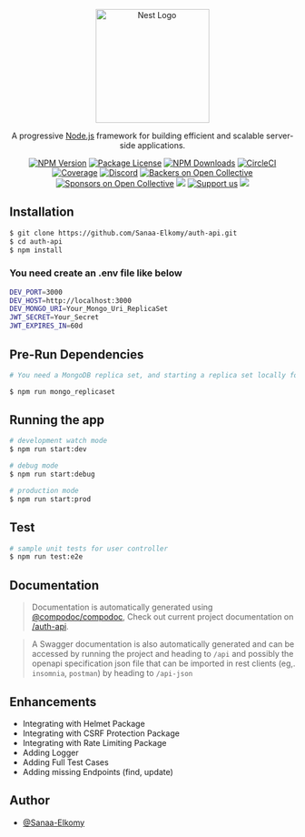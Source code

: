 <p align="center">
  <a href="http://nestjs.com/" target="blank"><img src="https://nestjs.com/img/logo-small.svg" width="200" alt="Nest Logo" /></a>
</p>

[circleci-image]: https://img.shields.io/circleci/build/github/nestjs/nest/master?token=abc123def456
[circleci-url]: https://circleci.com/gh/nestjs/nest

  <p align="center">A progressive <a href="http://nodejs.org" target="_blank">Node.js</a> framework for building efficient and scalable server-side applications.</p>
    <p align="center">
<a href="https://www.npmjs.com/~nestjscore" target="_blank"><img src="https://img.shields.io/npm/v/@nestjs/core.svg" alt="NPM Version" /></a>
<a href="https://www.npmjs.com/~nestjscore" target="_blank"><img src="https://img.shields.io/npm/l/@nestjs/core.svg" alt="Package License" /></a>
<a href="https://www.npmjs.com/~nestjscore" target="_blank"><img src="https://img.shields.io/npm/dm/@nestjs/common.svg" alt="NPM Downloads" /></a>
<a href="https://circleci.com/gh/nestjs/nest" target="_blank"><img src="https://img.shields.io/circleci/build/github/nestjs/nest/master" alt="CircleCI" /></a>
<a href="https://coveralls.io/github/nestjs/nest?branch=master" target="_blank"><img src="https://coveralls.io/repos/github/nestjs/nest/badge.svg?branch=master#9" alt="Coverage" /></a>
<a href="https://discord.gg/G7Qnnhy" target="_blank"><img src="https://img.shields.io/badge/discord-online-brightgreen.svg" alt="Discord"/></a>
<a href="https://opencollective.com/nest#backer" target="_blank"><img src="https://opencollective.com/nest/backers/badge.svg" alt="Backers on Open Collective" /></a>
<a href="https://opencollective.com/nest#sponsor" target="_blank"><img src="https://opencollective.com/nest/sponsors/badge.svg" alt="Sponsors on Open Collective" /></a>
  <a href="https://paypal.me/kamilmysliwiec" target="_blank"><img src="https://img.shields.io/badge/Donate-PayPal-ff3f59.svg"/></a>
    <a href="https://opencollective.com/nest#sponsor"  target="_blank"><img src="https://img.shields.io/badge/Support%20us-Open%20Collective-41B883.svg" alt="Support us"></a>
  <a href="https://twitter.com/nestframework" target="_blank"><img src="https://img.shields.io/twitter/follow/nestframework.svg?style=social&label=Follow"></a>
</p>
  <!--[![Backers on Open Collective](https://opencollective.com/nest/backers/badge.svg)](https://opencollective.com/nest#backer)
  [![Sponsors on Open Collective](https://opencollective.com/nest/sponsors/badge.svg)](https://opencollective.com/nest#sponsor)-->

## Installation

```bash
$ git clone https://github.com/Sanaa-Elkomy/auth-api.git
$ cd auth-api
$ npm install
```

### You need create an .env file like below

```bash
DEV_PORT=3000
DEV_HOST=http://localhost:3000
DEV_MONGO_URI=Your_Mongo_Uri_ReplicaSet
JWT_SECRET=Your_Secret
JWT_EXPIRES_IN=60d
```

## Pre-Run Dependencies

```bash
# You need a MongoDB replica set, and starting a replica set locally for development is a required step, either provide an existing replica connection string or use a small utility script to run a mongo replica set and use the output connection string instead

$ npm run mongo_replicaset
```

## Running the app

```bash
# development watch mode
$ npm run start:dev

# debug mode
$ npm run start:debug

# production mode
$ npm run start:prod
```

## Test

```bash
# sample unit tests for user controller
$ npm run test:e2e

```

## Documentation

>Documentation is automatically generated using [@compodoc/compodoc](https://compodoc.app/),
Check out current project documentation on [/auth-api](https://sanaa-elkomy.github.io/auth-api/).

>A Swagger documentation is also automatically generated and can be accessed by running the project and heading to `/api`
and possibly the openapi specification json file that can be imported in rest clients (eg,. `insomnia`, `postman`) by heading to `/api-json`

## Enhancements

- Integrating with Helmet Package
- Integrating with CSRF Protection Package
- Integrating with Rate Limiting Package
- Adding Logger
- Adding Full Test Cases
- Adding missing Endpoints (find, update)

## Author

- [@Sanaa-Elkomy](https://github.com/Sanaa-Elkomy)
